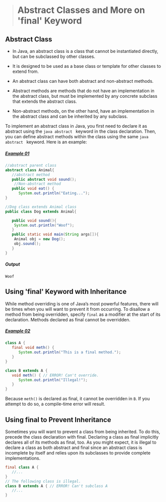 ># Abstract Classes and More on 'final' Keyword

## Abstract Class

- In Java, an abstract class is a class that cannot be instantiated directly, but can be subclassed by other classes. 
- It is designed to be used as a base class or template for other classes to extend from.

- An abstract class can have both abstract and non-abstract methods. 
- Abstract methods are methods that do not have an implementation in the abstract class, but must be implemented by any concrete subclass that extends the abstract class. 
- Non-abstract methods, on the other hand, have an implementation in the abstract class and can be inherited by any subclass.

To implement an abstract class in Java, you first need to declare it as abstract using the ```java abstract ``` keyword in the class declaration. Then, you can define abstract methods within the class using the same ```java abstract ``` keyword. Here is an example:

##### [Example 01](../20-Examples/10-Inheritance/05-Abstract-Classes-and-More-on-final-Keyword/Example-01/)

```java
//abstract parent class
abstract class Animal{
   //abstract method
   public abstract void sound();
    //Non-abstract method
   public void eat() {
      System.out.println("Eating...");
}
```

```java
//Dog class extends Animal class
public class Dog extends Animal{

   public void sound(){
	System.out.println("Woof");
   }
   public static void main(String args[]){
	Animal obj = new Dog();
	obj.sound();
   }
}
```

##### Output

    Woof


## Using 'final' Keyword with Inheritance

While method overriding is one of Java’s most powerful features, there will be times when you will want to prevent it from occurring. To disallow a method from being overridden, specify `final` as a modifier at the start of its declaration. Methods declared as final cannot be overridden.

##### [Example 02](../20-Examples/10-Inheritance/05-Abstract-Classes-and-More-on-final-Keyword/Example-02/)

```java
class A {
   final void meth() {
      System.out.println("This is a final method.");
   }
}
```

```java
class B extends A {
   void meth() { // ERROR! Can't override.
      System.out.println("Illegal!");
   }
}
```

Because `meth()` is declared as final, it cannot be overridden in `B`. If you attempt to do so, a compile-time error will result.

## Using final to Prevent Inheritance

Sometimes you will want to prevent a class from being inherited. To do this, precede the class declaration with final. Declaring a class as final implicitly declares all of its methods as final, too. As you might expect, it is illegal to declare a class as both abstract and final since an abstract class is incomplete by itself and relies upon its subclasses to provide complete implementations.

```java
final class A {
   //...
}
// The following class is illegal.
class B extends A { // ERROR! Can't subclass A
   //...
}
```

